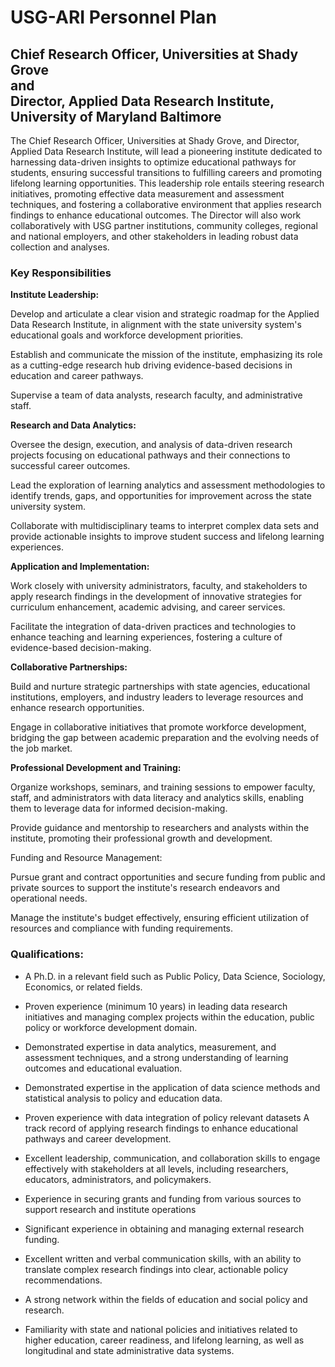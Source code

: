 # USG-ARI Personnel Plan


## Chief Research Officer, Universities at Shady Grove<br />and<br />Director, Applied Data Research Institute, University of Maryland Baltimore

The Chief Research Officer, Universities at Shady Grove, and Director, Applied Data Research Institute, will lead a pioneering institute dedicated to harnessing data-driven insights to optimize educational pathways for students, ensuring successful transitions to fulfilling careers and promoting lifelong learning opportunities. This leadership role entails steering research initiatives, promoting effective data measurement and assessment techniques, and fostering a collaborative environment that applies research findings to enhance educational outcomes. The Director will also work collaboratively with USG partner institutions, community colleges, regional and national employers, and other stakeholders in leading robust data collection and analyses. 

### Key Responsibilities 

__Institute Leadership:__

Develop and articulate a clear vision and strategic roadmap for the Applied Data Research Institute, in alignment with the state university system's educational goals and workforce development priorities. 

Establish and communicate the mission of the institute, emphasizing its role as a cutting-edge research hub driving evidence-based decisions in education and career pathways. 

Supervise a team of data analysts, research faculty, and administrative staff. 

__Research and Data Analytics:__ 

Oversee the design, execution, and analysis of data-driven research projects focusing on educational pathways and their connections to successful career outcomes. 

Lead the exploration of learning analytics and assessment methodologies to identify trends, gaps, and opportunities for improvement across the state university system. 

Collaborate with multidisciplinary teams to interpret complex data sets and provide actionable insights to improve student success and lifelong learning experiences. 

__Application and Implementation:__

Work closely with university administrators, faculty, and stakeholders to apply research findings in the development of innovative strategies for curriculum enhancement, academic advising, and career services. 

Facilitate the integration of data-driven practices and technologies to enhance teaching and learning experiences, fostering a culture of evidence-based decision-making. 

__Collaborative Partnerships:__

Build and nurture strategic partnerships with state agencies, educational institutions, employers, and industry leaders to leverage resources and enhance research opportunities. 

Engage in collaborative initiatives that promote workforce development, bridging the gap between academic preparation and the evolving needs of the job market. 

__Professional Development and Training:__

Organize workshops, seminars, and training sessions to empower faculty, staff, and administrators with data literacy and analytics skills, enabling them to leverage data for informed decision-making. 

Provide guidance and mentorship to researchers and analysts within the institute, promoting their professional growth and development. 

Funding and Resource Management: 

Pursue grant and contract opportunities and secure funding from public and private sources to support the institute's research endeavors and operational needs. 

Manage the institute's budget effectively, ensuring efficient utilization of resources and compliance with funding requirements. 

### Qualifications: 

- A Ph.D. in a relevant field such as Public Policy, Data Science, Sociology, Economics, or related fields. 

- Proven experience (minimum 10 years) in leading data research initiatives and managing complex projects within the education, public policy or workforce development domain. 

- Demonstrated expertise in data analytics, measurement, and assessment techniques, and a strong understanding of learning outcomes and educational evaluation. 

- Demonstrated expertise in the application of data science methods and statistical analysis to policy and education data. 

- Proven experience with data integration of policy relevant datasets A track record of applying research findings to enhance educational pathways and career development. 

- Excellent leadership, communication, and collaboration skills to engage effectively with stakeholders at all levels, including researchers, educators, administrators, and policymakers. 

- Experience in securing grants and funding from various sources to support research and institute operations 

- Significant experience in obtaining and managing external research funding. 

- Excellent written and verbal communication skills, with an ability to translate complex research findings into clear, actionable policy recommendations. 

- A strong network within the fields of education and social policy and research. 

- Familiarity with state and national policies and initiatives related to higher education, career readiness, and lifelong learning, as well as longitudinal and state administrative data systems. 

 

 
